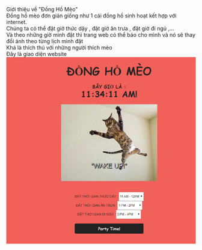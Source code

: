 Giới thiệu về "Đồng Hồ Mèo" <br>
    Đồng hồ mèo đơn giản giống như 1 cái đồng hồ sinh hoạt kết hợp với internet. <br>
    Chúng ta có thể đặt giờ thức dậy , đặt giờ ăn trưa , đặt giờ đi ngủ ,... <br>
    Và theo những giờ mình đặt thì trang web có thể báo cho mình và nó sẽ thay đổi ảnh theo từng lịch mình đặt <br>
    Khá là thích thú với những người thích mèo <br>
    Đây là giao diện website <br>
<img src="./images/Screenshot.png" >